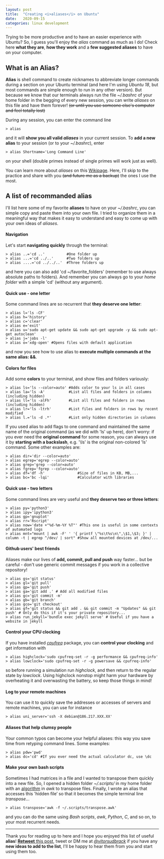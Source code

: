 ```yaml
---
layout: post
title:  "Creating <i>aliases</i> on Ubuntu"
date:   2020-09-15
categories: linux development
---
```


Trying to be more productive and to have an easier experience with Ubuntu? So, I guess you'll enjoy the *alias* command as much as I do! Check here **what they are**, **how they work** and a **few suggested aliases** to have on your computer.

## What is an Alias?
**Alias** is shell command to create nicknames to abbreviate longer commands during a section on your Ubuntu terminal (and here I'm using *Ubuntu 18*, but most commands are simple enough to run in any other version). But because we know that our terminals always run the file *~/.bashrc* of your home folder in the begging of every new session, you can write *aliases* on this file and have them forever! ~~(or until you use someone else's computer and feel totally lost)~~

During any session, you can enter the command line
```
> alias
```
and it will **show you all valid _aliases_** in your current session. To **add a new alias** to your session (or to your *~/.bashrc*), enter
```
> alias Shortname='Long Command Line'
```
on your shell (double primes instead of single primes will work just as well).

You can learn more about *aliases* on this [Wikipage](https://en.wikipedia.org/wiki/Alias_(command)). Here, I'll skip to the practice and share with you ~~(and future me as a backup)~~ the ones I use the most.

## A list of recommanded alias
I'll list here some of my favorite **aliases** to have on your *~/.bashrc*, you can simple copy and paste them into your own file. I tried to organize them in a meaningful way that makes it easy to understand and easy to come up with your own ideas of *aliases*. 

#### Navigation
Let's start **navigating quickly** through the terminal:
```
> alias ..='cd ..'          #One folder up
> alias ...='cd ../..'      #Two folders up
> alias ....='cd ../../..'  #Three folders up
```
and here you can also add 'cd ~/favorite_folders' (remember to use always absolute paths to folders). And remember you can always go to your *home folder* with a simple 'cd' (without any argument).

#### Quick use - one letter
Some command lines are so recurrent that **they deserve one letter**:
```
> alias l='ls -CF'
> alias h='history'
> alias c='clear'
> alias e='exit'
> alias u='sudo apt-get update && sudo apt-get upgrade -y && sudo apt-get autoclean'
> alias j='jobs -l'
> alias o='xdg-open' #Opens files with default application
```
and now you see how to use alias to **execute multiple commands at the same alias: &&**. 

#### Colors for files
Add some **colors** to your terminal, and show files and folders variously:
```
> alias ls='ls --color=auto' #Adds color to your ls in all cases
> alias la='ls -A'           #List all files and folders in columns (including hidden)
> alias ll='ls -alFh'        #List all files and folders in rows (including hidden)
> alias lr='ls -ltrh'        #List files and folders in rows by recent modified
> alias l.='ls -d .*'        #List only hidden directories in columns
```
If you used alias to add flags to one command and maintained the same name of the original command (as we did with 'ls' up here), don't worry: if you ever need the **original command** for some reason, you can always use it by **starting with a backslash**, e.g. '\ls' is the original non-colored 'ls' command. Some other examples are:
```
> alias dir='dir --color=auto'
> alias egrep='egrep --color=auto'
> alias grep='grep --color=auto'
> alias fgrep='fgrep --color=auto'
> alias df='df -h'               #Size of files in KB, MB,...
> alias bc='bc -lqi'             #Calculator with libraries
```

#### Quick use - two letters
Some command lines are very useful and **they deserve two or three letters**:
```
> alias py='python3'
> alias ipy='ipython3'
> alias gp='gnuplot'
> alias rr='Rscript'
> alias now='date +"%d-%m-%Y %T"' #This one is useful in some contexts of automated logs
> alias mnt="mount | awk -F' ' '{ printf \"%s\t%s\n\",\$1,\$3; }' | column -t | egrep ^/dev/ | sort" #Show all mounted devices at /dev/...
```

#### Github users' best friends
Aliases make our lives of **add, commit, pull and push** way faster... but be careful - don't use generic commit messages if you work in a collective repository!
```
> alias gs='git status'
> alias gl='git pull'
> alias gp='git push'
> alias ga='git add .' # Add all modified files
> alias gc='git commit -m' 
> alias gb='git branch'
> alias gco='git checkout'
> alias gf='git status && git add . && git commit -m "Updates" && git push' # Only do this if it's your private repository...
> alias run_jekyll='bundle exec jekyll serve' # Useful if you have a website in jekyll
```

#### Control your CPU clocking
If you have installed *[cpufreq](http://manpages.ubuntu.com/manpages/bionic/man1/cpufreq-set.1.html)* package, you can **control your clocking** and get information with
```
> alias highclock='sudo cpufreq-set -r -g performance && cpufreq-info'
> alias lowclock='sudo cpufreq-set -r -g powersave && cpufreq-info'
```
so before running a simulation run *highclock*, and then return to the regular state by *lowclock*. Using highclock nonstop might harm your hardware by overheating it and overwasting the battery, so keep those things in mind!

#### Log to your remote machines
You can use it to quickly save the addresses or accesses of servers and remote machines, you can use for instance
``` 
> alias uni_server='ssh -X debian@186.217.XXX.XX'
```

#### Aliases that help clumsy people
Your common typos can become your helpful aliases: this way you save time from retyping command lines. Some examples:

``` 
> alias pdw='pwd'
> alias dc='cd' #If you ever need the actual calculator dc, use \dc
```

#### Make your own bash scripts 
Sometimes I had matrices in a file and I wanted to transpose them quickly into a new file. So, I opened a hidden folder *~/.scripts/* in my home folder with an [algorithm](https://stackoverflow.com/questions/1729824/an-efficient-way-to-transpose-a-file-in-bash) in *awk* to transpose files. Finally, I wrote an alias that accesses this 'hidden file’ so that it becomes the simple terminal line *transpose*...
```
> alias transpose='awk -f ~/.scripts/transpose.awk'
```
and you can do the same using *Bash scripts*, *awk*, *Python*, *C*, and so on, to your most recurrent needs. 

***

Thank you for reading up to here and I hope you enjoyed this list of useful **alias**! [**Retweet** this post](https://twitter.com/vitorsudbrack/status/1305998416816807942?s=20), tweet or DM me at *[@vitorsudbrack](https://twitter.com/vitorsudbrack)* if you have any **new ideas to add to the list**, I'll be happy to hear them from you and start using them too.




